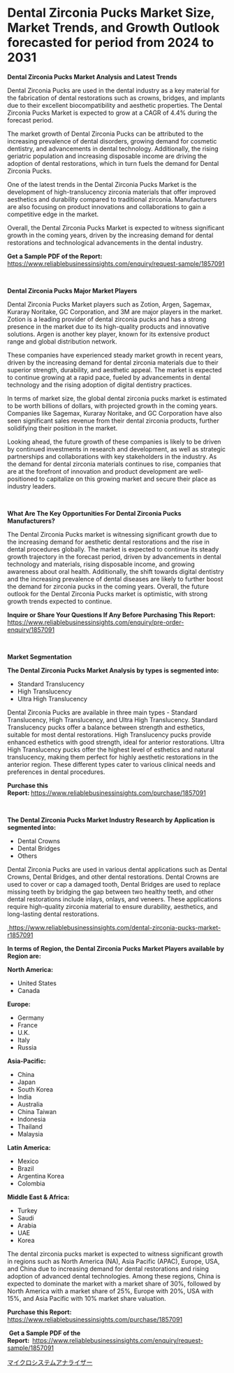 <p><h1>Dental Zirconia Pucks Market Size, Market Trends, and Growth Outlook forecasted for period from 2024 to 2031</h1></p><p><strong>Dental Zirconia Pucks Market Analysis and Latest Trends</strong></p>
<p><p>Dental Zirconia Pucks are used in the dental industry as a key material for the fabrication of dental restorations such as crowns, bridges, and implants due to their excellent biocompatibility and aesthetic properties. The Dental Zirconia Pucks Market is expected to grow at a CAGR of 4.4% during the forecast period.</p><p>The market growth of Dental Zirconia Pucks can be attributed to the increasing prevalence of dental disorders, growing demand for cosmetic dentistry, and advancements in dental technology. Additionally, the rising geriatric population and increasing disposable income are driving the adoption of dental restorations, which in turn fuels the demand for Dental Zirconia Pucks.</p><p>One of the latest trends in the Dental Zirconia Pucks Market is the development of high-translucency zirconia materials that offer improved aesthetics and durability compared to traditional zirconia. Manufacturers are also focusing on product innovations and collaborations to gain a competitive edge in the market.</p><p>Overall, the Dental Zirconia Pucks Market is expected to witness significant growth in the coming years, driven by the increasing demand for dental restorations and technological advancements in the dental industry.</p></p>
<p><strong>Get a Sample PDF of the Report:&nbsp;</strong> <a href="https://www.reliablebusinessinsights.com/enquiry/request-sample/1857091">https://www.reliablebusinessinsights.com/enquiry/request-sample/1857091</a></p>
<p>&nbsp;</p>
<p><strong>Dental Zirconia Pucks Major Market Players</strong></p>
<p><p>Dental Zirconia Pucks Market players such as Zotion, Argen, Sagemax, Kuraray Noritake, GC Corporation, and 3M are major players in the market. Zotion is a leading provider of dental zirconia pucks and has a strong presence in the market due to its high-quality products and innovative solutions. Argen is another key player, known for its extensive product range and global distribution network.</p><p>These companies have experienced steady market growth in recent years, driven by the increasing demand for dental zirconia materials due to their superior strength, durability, and aesthetic appeal. The market is expected to continue growing at a rapid pace, fueled by advancements in dental technology and the rising adoption of digital dentistry practices.</p><p>In terms of market size, the global dental zirconia pucks market is estimated to be worth billions of dollars, with projected growth in the coming years. Companies like Sagemax, Kuraray Noritake, and GC Corporation have also seen significant sales revenue from their dental zirconia products, further solidifying their position in the market.</p><p>Looking ahead, the future growth of these companies is likely to be driven by continued investments in research and development, as well as strategic partnerships and collaborations with key stakeholders in the industry. As the demand for dental zirconia materials continues to rise, companies that are at the forefront of innovation and product development are well-positioned to capitalize on this growing market and secure their place as industry leaders.</p></p>
<p>&nbsp;</p>
<p><strong>What Are The Key Opportunities For Dental Zirconia Pucks Manufacturers?</strong></p>
<p><p>The Dental Zirconia Pucks market is witnessing significant growth due to the increasing demand for aesthetic dental restorations and the rise in dental procedures globally. The market is expected to continue its steady growth trajectory in the forecast period, driven by advancements in dental technology and materials, rising disposable income, and growing awareness about oral health. Additionally, the shift towards digital dentistry and the increasing prevalence of dental diseases are likely to further boost the demand for zirconia pucks in the coming years. Overall, the future outlook for the Dental Zirconia Pucks market is optimistic, with strong growth trends expected to continue.</p></p>
<p><strong>Inquire or Share Your Questions If Any Before Purchasing This Report:</strong> <a href="https://www.reliablebusinessinsights.com/enquiry/pre-order-enquiry/1857091">https://www.reliablebusinessinsights.com/enquiry/pre-order-enquiry/1857091</a></p>
<p>&nbsp;</p>
<p><strong>Market Segmentation</strong></p>
<p><strong>The Dental Zirconia Pucks Market Analysis by types is segmented into:</strong></p>
<p><ul><li>Standard Translucency</li><li>High Translucency</li><li>Ultra High Translucency</li></ul></p>
<p><p>Dental Zirconia Pucks are available in three main types - Standard Translucency, High Translucency, and Ultra High Translucency. Standard Translucency pucks offer a balance between strength and esthetics, suitable for most dental restorations. High Translucency pucks provide enhanced esthetics with good strength, ideal for anterior restorations. Ultra High Translucency pucks offer the highest level of esthetics and natural translucency, making them perfect for highly aesthetic restorations in the anterior region. These different types cater to various clinical needs and preferences in dental procedures.</p></p>
<p><strong>Purchase this Report:&nbsp;</strong><a href="https://www.reliablebusinessinsights.com/purchase/1857091">https://www.reliablebusinessinsights.com/purchase/1857091</a></p>
<p>&nbsp;</p>
<p><strong>The Dental Zirconia Pucks Market Industry Research by Application is segmented into:</strong></p>
<p><ul><li>Dental Crowns</li><li>Dental Bridges</li><li>Others</li></ul></p>
<p><p>Dental Zirconia Pucks are used in various dental applications such as Dental Crowns, Dental Bridges, and other dental restorations. Dental Crowns are used to cover or cap a damaged tooth, Dental Bridges are used to replace missing teeth by bridging the gap between two healthy teeth, and other dental restorations include inlays, onlays, and veneers. These applications require high-quality zirconia material to ensure durability, aesthetics, and long-lasting dental restorations.</p></p>
<p><a href="https://www.reliablebusinessinsights.com/dental-zirconia-pucks-market-r1857091">&nbsp;https://www.reliablebusinessinsights.com/dental-zirconia-pucks-market-r1857091</a></p>
<p><strong>In terms of Region, the Dental Zirconia Pucks Market Players available by Region are:</strong></p>
<p>
    <p> <strong> North America: </strong>
        <ul>
            <li>United States</li>
            <li>Canada</li>
        </ul>
        </p> 
    <p> <strong> Europe: </strong>
        <ul>
            <li>Germany</li>
            <li>France</li>
            <li>U.K.</li>
            <li>Italy</li>
            <li>Russia</li>
        </ul>
        </p> 
    <p> <strong> Asia-Pacific: </strong>
        <ul>
            <li>China</li>
            <li>Japan</li>
            <li>South Korea</li>
            <li>India</li>
            <li>Australia</li>
            <li>China Taiwan</li>
            <li>Indonesia</li>
            <li>Thailand</li>
            <li>Malaysia</li>
        </ul>
        </p> 
    <p> <strong> Latin America: </strong>
        <ul>
            <li>Mexico</li>
            <li>Brazil</li>
            <li>Argentina Korea</li>
            <li>Colombia</li>
        </ul>
        </p> 
    <p> <strong> Middle East & Africa: </strong>
        <ul>
            <li>Turkey</li>
            <li>Saudi</li>
            <li>Arabia</li>
            <li>UAE</li>
            <li>Korea</li>
        </ul>
    </p>
    </p>
<p><p>The dental zirconia pucks market is expected to witness significant growth in regions such as North America (NA), Asia Pacific (APAC), Europe, USA, and China due to increasing demand for dental restorations and rising adoption of advanced dental technologies. Among these regions, China is expected to dominate the market with a market share of 30%, followed by North America with a market share of 25%, Europe with 20%, USA with 15%, and Asia Pacific with 10% market share valuation.</p></p>
<p><strong>Purchase this Report: </strong><a href="https://www.reliablebusinessinsights.com/purchase/1857091">https://www.reliablebusinessinsights.com/purchase/1857091</a></p>
<p>&nbsp;<strong>Get a Sample PDF of the Report:&nbsp;&nbsp;</strong><a href="https://www.reliablebusinessinsights.com/enquiry/request-sample/1857091">https://www.reliablebusinessinsights.com/enquiry/request-sample/1857091</a></p>
<p><strong></strong></p>
<p><p><a href="https://medium.com/@sebastianhodges1/%E3%83%9E%E3%82%A4%E3%82%AF%E3%83%AD%E3%82%B7%E3%82%B9%E3%83%86%E3%83%A0%E3%82%A2%E3%83%8A%E3%83%A9%E3%82%A4%E3%82%B6%E3%83%BC%E3%81%AE%E5%B8%82%E5%A0%B4%E3%82%B7%E3%82%A7%E3%82%A2%E3%81%AE%E9%80%B2%E5%8C%96%E3%81%A8%E5%B8%82%E5%A0%B4%E6%88%90%E9%95%B7%E3%81%AE%E3%83%88%E3%83%AC%E3%83%B3%E3%83%892024%E5%B9%B4%E3%81%8B%E3%82%892031%E5%B9%B4%E3%81%BE%E3%81%A7-9260f50f0cf7">マイクロシステムアナライザー</a></p></p>
